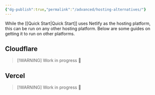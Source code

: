 ```yaml
---
{"dg-publish":true,"permalink":"/advanced/hosting-alternatives/"}
---
```


While the [[Quick Start\|Quick Start]] uses Netlify as the hosting platform, this can be run on any other hosting platform. Below are some guides on getting it to run on other platforms.

## Cloudflare

> [!WARNING] Work in progress
> 🔧

## Vercel

> [!WARNING] Work in progress
> 🔧
